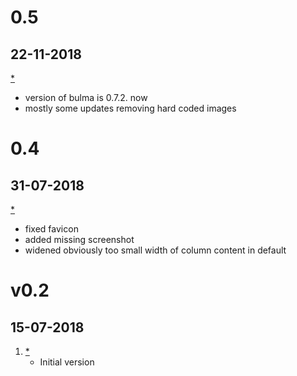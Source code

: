 # 0.5
## 22-11-2018

[*](#new)
* version of bulma is 0.7.2. now
* mostly some updates removing hard coded images

# 0.4
## 31-07-2018

[*](#new)
* fixed favicon
* added missing screenshot
* widened obviously too small width of column content in default

# v0.2
##  15-07-2018

1. [*](#new)
    * Initial version
